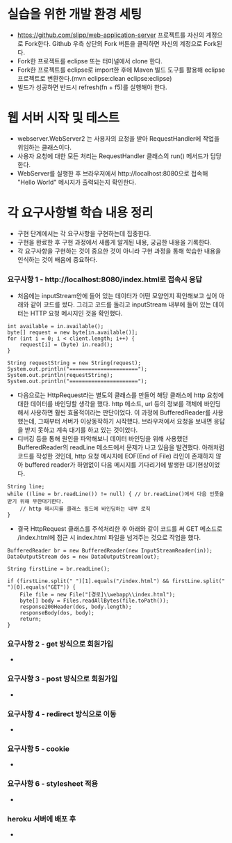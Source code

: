 # 실습을 위한 개발 환경 세팅
* https://github.com/slipp/web-application-server 프로젝트를 자신의 계정으로 Fork한다. Github 우측 상단의 Fork 버튼을 클릭하면 자신의 계정으로 Fork된다.
* Fork한 프로젝트를 eclipse 또는 터미널에서 clone 한다.
* Fork한 프로젝트를 eclipse로 import한 후에 Maven 빌드 도구를 활용해 eclipse 프로젝트로 변환한다.(mvn eclipse:clean eclipse:eclipse)
* 빌드가 성공하면 반드시 refresh(fn + f5)를 실행해야 한다.

# 웹 서버 시작 및 테스트
* webserver.WebServer2 는 사용자의 요청을 받아 RequestHandler에 작업을 위임하는 클래스이다.
* 사용자 요청에 대한 모든 처리는 RequestHandler 클래스의 run() 메서드가 담당한다.
* WebServer를 실행한 후 브라우저에서 http://localhost:8080으로 접속해 "Hello World" 메시지가 출력되는지 확인한다.

# 각 요구사항별 학습 내용 정리
* 구현 단계에서는 각 요구사항을 구현하는데 집중한다. 
* 구현을 완료한 후 구현 과정에서 새롭게 알게된 내용, 궁금한 내용을 기록한다.
* 각 요구사항을 구현하는 것이 중요한 것이 아니라 구현 과정을 통해 학습한 내용을 인식하는 것이 배움에 중요하다. 

### 요구사항 1 - http://localhost:8080/index.html로 접속시 응답

* 처음에는 inputStream안에 들어 있는 데이터가 어떤 모양인지 확인해보고 싶어 아래와 같이 코드를 썼다. 그리고 코드를 돌리고 inputStream 내부에 들어 있는 데이터는 HTTP 요청 메시지인 것을 확인했다.
```
int available = in.available();
byte[] request = new byte[in.available()];
for (int i = 0; i < client.length; i++) {
    request[i] = (byte) in.read();
}

String requestString = new String(request);
System.out.println("======================");
System.out.println(requestString);
System.out.println("======================");
```
* 다음으로는 HttpRequest라는 별도의 클래스를 만들어 해당 클래스에 http 요청에 대한 데이터를 바인딩할 생각을 했다. http 메소드, url 등의 정보를 객체에 바인딩해서 사용하면 훨씬 효율적이라는 판단이었다. 이 과정에 BufferedReader를 사용했는데, 그때부터 서버가 이상동작하기 시작했다. 브라우저에서 요청을 보내면 응답을 받지 못하고 계속 대기를 하고 있는 것이었다.
* 디버깅 등을 통해 원인을 파악해보니 데이터 바인딩을 위해 사용했던 BufferedReader의 readLine 메소드에서 문제가 나고 있음을 발견했다. 아래처럼 코드를 작성한 것인데, http 요청 메시지에 EOF(End of File) 라인이 존재하지 않아 buffered reader가 하염없이 다음 메시지를 기다리기에 발생한 대기현상이었다.
```
String line;
while ((line = br.readLine()) != null) { // br.readLine()에서 다음 인풋을 받기 위해 무한대기한다.
    // http 메시지를 클래스 필드에 바인딩하는 내부 로직
}
```
* 결국 HttpRequest 클래스를 주석처리한 후 아래와 같이 코드를 써 GET 메소드로 /index.html에 접근 시 index.html 파일을 넘겨주는 것으로 작업을 했다.
```
BufferedReader br = new BufferedReader(new InputStreamReader(in));
DataOutputStream dos = new DataOutputStream(out);

String firstLine = br.readLine();

if (firstLine.split(" ")[1].equals("/index.html") && firstLine.split(" ")[0].equals("GET")) {
    File file = new File("[경로]\\webapp\\index.html");
    byte[] body = Files.readAllBytes(file.toPath());
    response200Header(dos, body.length);
    responseBody(dos, body);
    return;
}

```

### 요구사항 2 - get 방식으로 회원가입
* 

### 요구사항 3 - post 방식으로 회원가입
* 

### 요구사항 4 - redirect 방식으로 이동
* 

### 요구사항 5 - cookie
* 

### 요구사항 6 - stylesheet 적용
* 

### heroku 서버에 배포 후
* 